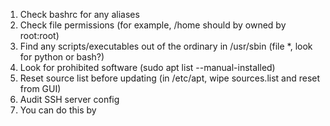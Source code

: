 1. Check bashrc for any aliases
2. Check file permissions (for example, /home should by owned by root:root)
3. Find any scripts/executables out of the ordinary in /usr/sbin (file *, look for python or bash?)
4. Look for prohibited software (sudo apt list --manual-installed)
5. Reset source list before updating (in /etc/apt, wipe sources.list and reset from GUI)
6. Audit SSH server config
  7. You can do this by

